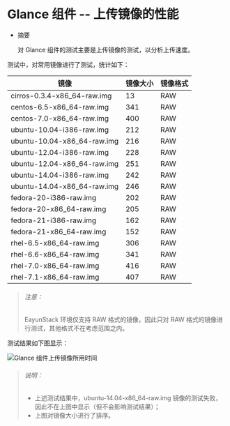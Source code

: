 # Glance 组件 -- 上传镜像的性能

* 摘要

  对 Glance 组件的测试主要是上传镜像的测试，以分析上传速度。

测试中，对常用镜像进行了测试，统计如下：

|镜像|镜像大小|镜像格式|
|----|----|--------|
|cirros-0.3.4-x86_64-raw.img|13|RAW|
|centos-6.5-x86_64-raw.img|341|RAW|
|centos-7.0-x86_64-raw.img|400|RAW|
|ubuntu-10.04-i386-raw.img|212|RAW|
|ubuntu-10.04-x86_64-raw.img|216|RAW|
|ubuntu-12.04-i386-raw.img|228|RAW|
|ubuntu-12.04-x86_64-raw.img|251|RAW|
|ubuntu-14.04-i386-raw.img|242|RAW|
|ubuntu-14.04-x86_64-raw.img|246|RAW|
|fedora-20-i386-raw.img|202|RAW|
|fedora-20-x86_64-raw.img|205|RAW|
|fedora-21-i386-raw.img|162|RAW|
|fedora-21-x86_64-raw.img|152|RAW|
|rhel-6.5-x86_64-raw.img|306|RAW|
|rhel-6.6-x86_64-raw.img|341|RAW|
|rhel-7.0-x86_64-raw.img|416|RAW|
|rhel-7.1-x86_64-raw.img|407|RAW|

> ###### 注意：
> EayunStack 环境仅支持 RAW 格式的镜像，因此只对 RAW 格式的镜像进行测试，其他格式不在考虑范围之内。

测试结果如下图显示：

![Glance 组件上传镜像所用时间]()

> ###### 说明：
> * 上述测试结果中，ubuntu-14.04-x86_64-raw.img 镜像的测试失败，因此不在上图中显示（但不会影响测试结果）；
> * 上图对镜像大小进行了排序。
